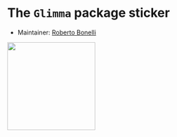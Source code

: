 # The `Glimma` package sticker

* Maintainer: [Roberto Bonelli](https://github.com/Robbie90/)

<img src=Glimma.png height="200">
